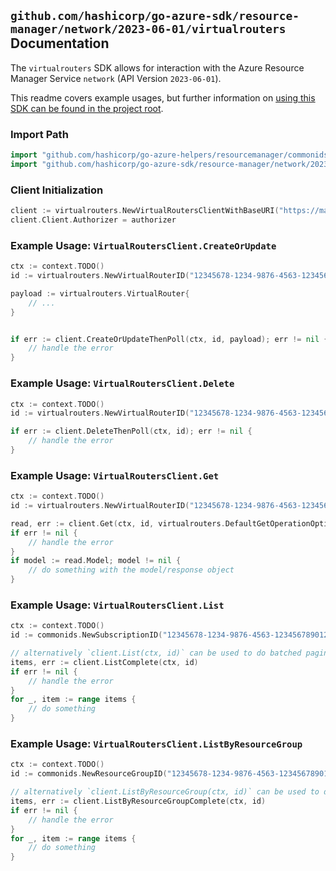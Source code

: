 
## `github.com/hashicorp/go-azure-sdk/resource-manager/network/2023-06-01/virtualrouters` Documentation

The `virtualrouters` SDK allows for interaction with the Azure Resource Manager Service `network` (API Version `2023-06-01`).

This readme covers example usages, but further information on [using this SDK can be found in the project root](https://github.com/hashicorp/go-azure-sdk/tree/main/docs).

### Import Path

```go
import "github.com/hashicorp/go-azure-helpers/resourcemanager/commonids"
import "github.com/hashicorp/go-azure-sdk/resource-manager/network/2023-06-01/virtualrouters"
```


### Client Initialization

```go
client := virtualrouters.NewVirtualRoutersClientWithBaseURI("https://management.azure.com")
client.Client.Authorizer = authorizer
```


### Example Usage: `VirtualRoutersClient.CreateOrUpdate`

```go
ctx := context.TODO()
id := virtualrouters.NewVirtualRouterID("12345678-1234-9876-4563-123456789012", "example-resource-group", "virtualRouterValue")

payload := virtualrouters.VirtualRouter{
	// ...
}


if err := client.CreateOrUpdateThenPoll(ctx, id, payload); err != nil {
	// handle the error
}
```


### Example Usage: `VirtualRoutersClient.Delete`

```go
ctx := context.TODO()
id := virtualrouters.NewVirtualRouterID("12345678-1234-9876-4563-123456789012", "example-resource-group", "virtualRouterValue")

if err := client.DeleteThenPoll(ctx, id); err != nil {
	// handle the error
}
```


### Example Usage: `VirtualRoutersClient.Get`

```go
ctx := context.TODO()
id := virtualrouters.NewVirtualRouterID("12345678-1234-9876-4563-123456789012", "example-resource-group", "virtualRouterValue")

read, err := client.Get(ctx, id, virtualrouters.DefaultGetOperationOptions())
if err != nil {
	// handle the error
}
if model := read.Model; model != nil {
	// do something with the model/response object
}
```


### Example Usage: `VirtualRoutersClient.List`

```go
ctx := context.TODO()
id := commonids.NewSubscriptionID("12345678-1234-9876-4563-123456789012")

// alternatively `client.List(ctx, id)` can be used to do batched pagination
items, err := client.ListComplete(ctx, id)
if err != nil {
	// handle the error
}
for _, item := range items {
	// do something
}
```


### Example Usage: `VirtualRoutersClient.ListByResourceGroup`

```go
ctx := context.TODO()
id := commonids.NewResourceGroupID("12345678-1234-9876-4563-123456789012", "example-resource-group")

// alternatively `client.ListByResourceGroup(ctx, id)` can be used to do batched pagination
items, err := client.ListByResourceGroupComplete(ctx, id)
if err != nil {
	// handle the error
}
for _, item := range items {
	// do something
}
```
